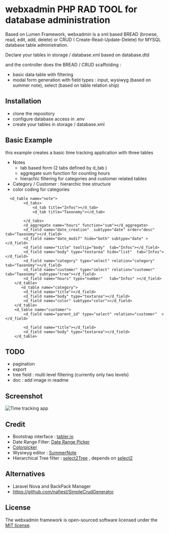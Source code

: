 # webxadmin PHP RAD TOOL for database administration

[//]: # ([![Build Status]&#40;https://travis-ci.org/laravel/lumen-framework.svg&#41;]&#40;https://travis-ci.org/laravel/lumen-framework&#41;)

[//]: # ([![Total Downloads]&#40;https://img.shields.io/packagist/dt/laravel/framework&#41;]&#40;https://packagist.org/packages/laravel/lumen-framework&#41;)

[//]: # ([![Latest Stable Version]&#40;https://img.shields.io/packagist/v/laravel/framework&#41;]&#40;https://packagist.org/packages/laravel/lumen-framework&#41;)

[//]: # ([![License]&#40;https://img.shields.io/packagist/l/laravel/framework&#41;]&#40;https://packagist.org/packages/laravel/lumen-framework&#41;)

Based on Lumen Framework, webxadmin is a xml based BREAD (browse, read, edit, add, delete) or CRUD ( Create-Read-Update-Delete) for MYSQL database table administration.

Declare your tables in storage / database.xml based on database.dtd 

and the controller does the BREAD / CRUD scaffolding :

* basic data table with filtering
* modal form generation with field types : input, wysiwyg (based on summer note), select (based on table relation ship)


## Installation

* clone the repository
* configure database access in .env
* create your tables in  storage / database.xml

## Basic Example

this example creates a basic time tracking application with three tables
 * Notes
   * tab based form (2 tabs defined by d_tab )
   * aggregate sum function for counting hours
   * hierachic filtering for categories and customer related tables
 * Category  / Customer : hierarchic tree structure
 * color coding for categories

```
  <d_table name="note">
        <d_tabs>
            <d_tab title="Infos"></d_tab>
            <d_tab title="Taxonomy"></d_tab>

        </d_tabs>
        <d_aggregate name="hours" function="sum"></d_aggregate>
        <d_field name="date_creation"  subtype="date" order="desc"  tab="Taxonomy"></d_field>
        <d_field name="date_modif" hide="both" subtype="date" ></d_field>
        <d_field name="title" tooltip="body"  tab="Infos"></d_field>
        <d_field name="body" type="textarea" hide="list"  tab="Infos"></d_field>
        <d_field name="category" type="select" relation="category"  tab="Taxonomy"></d_field>
        <d_field name="customer" type="select" relation="customer"  tab="Taxonomy" subtype="tree"></d_field>
        <d_field name="hours" type="number"   tab="Infos" ></d_field>
    </d_table>
       <d_table name="category">
        <d_field name="title"></d_field>
        <d_field name="body" type="textarea"></d_field>
        <d_field name="color" subtype="color"></d_field>
    </d_table>
    <d_table name="customer">
        <d_field name="parent_id" type="select" relation="customer"  ></d_field>

        <d_field name="title"></d_field>
        <d_field name="body" type="textarea"></d_field>
    </d_table>
```
## TODO

* pagination
* export
* tree field  : multi level filtering (currently only two levels)
* doc : add image in readme

## Screenshot

![Time tracking app](https://raw.githubusercontent.com/breizhwave/webxadmin/master/public/ijss/i/screenshot1-timetracking.jpg)

## Credit

* Bootstrap interface : [tabler.io](https://github.com/tabler/tabler) 
* Date Range Filter: [Date Range Picker](https://www.daterangepicker.com/)
* [Colorpicker](https://github.com/mdbassit/Coloris) 
* Wysiwyg editor : [SummerNote](https://summernote.org/)
* Hierarchical Tree filter : [select2Tree](https://github.com/clivezhg/select2-to-tree) , depends on [select2](https://github.com/select2/select2)

## Alternatives

* Laravel Nova and BackPack Manager
* https://github.com/nafiesl/SimpleCrudGenerator

## License

The webxadmin framework is open-sourced software licensed under the [MIT license](https://opensource.org/licenses/MIT).
